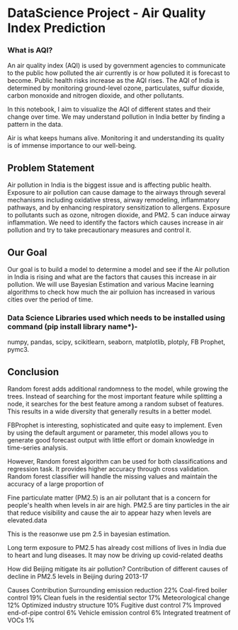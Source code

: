 # DataScience Project - Air Quality Index Prediction
### What is AQI?
An air quality index (AQI) is used by government agencies to communicate to the public how polluted the air currently is or how polluted it is forecast to become. Public health risks increase as the AQI rises. The AQI of India is determined by monitoring ground-level ozone, particulates, sulfur dioxide, carbon monoxide and nitrogen dioxide, and other pollutants.

In this notebook, I aim to visualize the AQI of different states and their change over time. We may understand pollution in India better by finding a pattern in the data.

Air is what keeps humans alive. Monitoring it and understanding its quality is of immense importance to our well-being.

 ## Problem Statement 
Air pollution in India is the biggest issue and is affecting public health. 
Exposure to air pollution can cause damage to the airways through several mechanisms including oxidative stress, airway remodeling, inflammatory pathways, and by enhancing respiratory sensitization to allergens. 
Exposure to pollutants such as ozone, nitrogen dioxide, and PM2. 5 can induce airway inflammation. 
We need to identify the factors which causes increase in air pollution and try to take precautionary measures and control it.

## Our Goal
Our goal is to build a model to determine a model and see if the Air pollution in India is rising and what are the factors that causes this increase in air pollution. 
We will use Bayesian Estimation and various Macine learning algorithms to check how much the air polluion has increased in various cities over the period of time.

### Data Science Libraries used which needs to be installed using command (pip install library name*)- 
numpy, pandas, scipy, scikitlearn, seaborn, matplotlib, plotply, FB Prophet, pymc3. 

## Conclusion
Random forest adds additional randomness to the model, while growing the trees. Instead of searching for the most important feature while splitting a node, it searches for the best feature among a random subset of features. This results in a wide diversity that generally results in a better model.

FBProphet is interesting, sophisticated and quite easy to implement. Even by using the default argument or parameter, this model allows you to generate good forecast output with little effort or domain knowledge in time-series analysis.

However, Random forest algorithm can be used for both classifications and regression task. It provides higher accuracy through cross validation. Random forest classifier will handle the missing values and maintain the accuracy of a large proportion of

Fine particulate matter (PM2.5) is an air pollutant that is a concern for people's health when levels in air are high. PM2.5 are tiny particles in the air that reduce visibility and cause the air to appear hazy when levels are elevated.data

This is the reasonwe use pm 2.5 in bayesian estimation.

Long term exposure to PM2.5 has already cost millions of lives in India due to heart and lung diseases. It may now be driving up covid-related deaths

How did Beijing mitigate its air pollution? Contribution of different causes of decline in PM2.5 levels in Beijing during 2013-17

Causes Contribution Surrounding emission reduction 22% Coal-fired boiler control 19% Clean fuels in the residential sector 17% Meteorological change 12% Optimized industry structure 10% Fugitive dust control 7% Improved end-of-pipe control 6% Vehicle emission control 6% Integrated treatment of VOCs 1%
 
